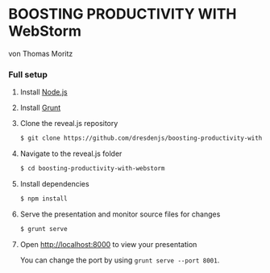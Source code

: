 # BOOSTING PRODUCTIVITY WITH WebStorm
von Thomas Moritz


### Full setup


1. Install [Node.js](http://nodejs.org/)

2. Install [Grunt](http://gruntjs.com/getting-started#installing-the-cli)

4. Clone the reveal.js repository
   ```sh
   $ git clone https://github.com/dresdenjs/boosting-productivity-with-webstorm.git
   ```

5. Navigate to the reveal.js folder
   ```sh
   $ cd boosting-productivity-with-webstorm
   ```

6. Install dependencies
   ```sh
   $ npm install
   ```

7. Serve the presentation and monitor source files for changes
   ```sh
   $ grunt serve
   ```

8. Open <http://localhost:8000> to view your presentation

   You can change the port by using `grunt serve --port 8001`.


